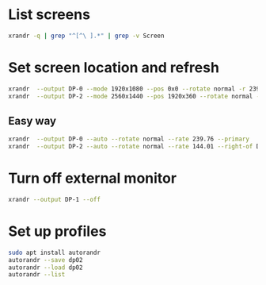 # List screens 
```bash
xrandr -q | grep "^[^\ ].*" | grep -v Screen
```

# Set screen location and refresh

```bash
xrandr  --output DP-0 --mode 1920x1080 --pos 0x0 --rotate normal -r 239.76 --primary
xrandr  --output DP-2 --mode 2560x1440 --pos 1920x360 --rotate normal -r 144.01
```

## Easy way

```bash
xrandr  --output DP-0 --auto --rotate normal --rate 239.76 --primary
xrandr  --output DP-2 --auto --rotate normal --rate 144.01 --right-of DP-0

```

# Turn off external monitor

```bash
xrandr --output DP-1 --off
```

# Set up profiles 

```bash
sudo apt install autorandr
autorandr --save dp02
autorandr --load dp02
autorandr --list
```
